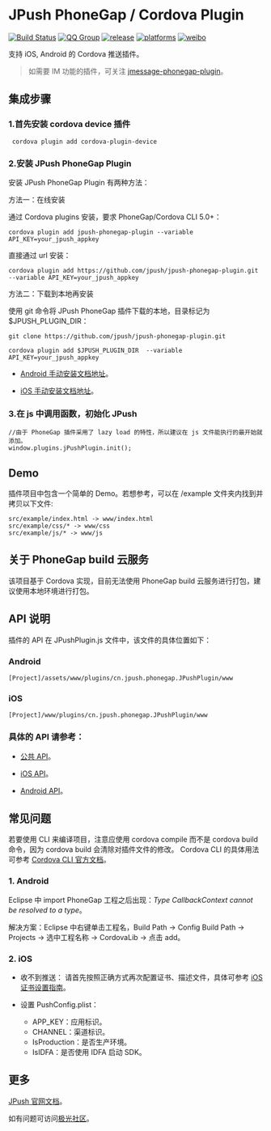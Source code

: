 # JPush PhoneGap / Cordova Plugin

[![Build Status](https://travis-ci.org/jpush/jpush-phonegap-plugin.svg?branch=master)](https://travis-ci.org/jpush/jpush-phonegap-plugin)
[![QQ Group](https://img.shields.io/badge/QQ%20Group-413602425-red.svg)]()
[![release](https://img.shields.io/badge/release-2.2.0-blue.svg)](https://github.com/jpush/jpush-phonegap-plugin/releases)
[![platforms](https://img.shields.io/badge/platforms-iOS%7CAndroid-lightgrey.svg)](https://github.com/jpush/jpush-phonegap-plugin)
[![weibo](https://img.shields.io/badge/weibo-JPush-blue.svg)](http://weibo.com/jpush?refer_flag=1001030101_&is_all=1)

支持 iOS, Android 的 Cordova 推送插件。
> 如需要 IM 功能的插件，可关注 [jmessage-phonegap-plugin](https://github.com/jpush/jmessage-phonegap-plugin)。

## 集成步骤

### 1.首先安装 cordova device 插件

     cordova plugin add cordova-plugin-device

### 2.安装 JPush PhoneGap Plugin
安装 JPush PhoneGap Plugin 有两种方法：

方法一：在线安装

通过 Cordova plugins 安装，要求 PhoneGap/Cordova CLI 5.0+：

	cordova plugin add jpush-phonegap-plugin --variable API_KEY=your_jpush_appkey

直接通过 url 安装：

    cordova plugin add https://github.com/jpush/jpush-phonegap-plugin.git --variable API_KEY=your_jpush_appkey  

方法二：下载到本地再安装

使用 git 命令将 JPush PhoneGap 插件下载的本地，目录标记为 $JPUSH_PLUGIN_DIR：

    git clone https://github.com/jpush/jpush-phonegap-plugin.git

    cordova plugin add $JPUSH_PLUGIN_DIR  --variable API_KEY=your_jpush_appkey

- [Android 手动安装文档地址](/doc/Android_handle_install.md)。

- [iOS 手动安装文档地址](/doc/iOS_install.md)。

### 3.在 js 中调用函数，初始化 JPush

    //由于 PhoneGap 插件采用了 lazy load 的特性，所以建议在 js 文件能执行的最开始就添加。
    window.plugins.jPushPlugin.init();


## Demo
插件项目中包含一个简单的 Demo。若想参考，可以在 /example 文件夹内找到并拷贝以下文件:

	src/example/index.html -> www/index.html
	src/example/css/* -> www/css
	src/example/js/* -> www/js

## 关于 PhoneGap build 云服务

该项目基于 Cordova 实现，目前无法使用 PhoneGap build 云服务进行打包，建议使用本地环境进行打包。

## API 说明

插件的 API 在 JPushPlugin.js 文件中，该文件的具体位置如下：
### Android
	[Project]/assets/www/plugins/cn.jpush.phonegap.JPushPlugin/www

### iOS
	[Project]/www/plugins/cn.jpush.phonegap.JPushPlugin/www

### 具体的 API 请参考：

- [公共 API](/doc/Common_detail_api.md)。

- [iOS API](/doc/iOS_API.md)。

- [Android API](/doc/Android_detail_api.md)。


## 常见问题

若要使用 CLI 来编译项目，注意应使用 cordova compile 而不是 cordova build 命令，因为 cordova build 会清除对插件文件的修改。
Cordova CLI 的具体用法可参考 [Cordova CLI 官方文档](https://cordova.apache.org/docs/en/latest/reference/cordova-cli/index.html)。

### 1. Android

Eclipse 中 import PhoneGap 工程之后出现：*Type CallbackContext cannot be resolved to a type*。

解决方案：Eclipse 中右键单击工程名，Build Path -> Config Build Path -> Projects -> 选中工程名称 -> CordovaLib -> 点击 add。

### 2. iOS

- 收不到推送：
	请首先按照正确方式再次配置证书、描述文件，具体可参考 [iOS 证书设置指南](http://docs.jpush.io/client/ios_tutorials/#ios_1)。

- 设置 PushConfig.plist：
	- APP_KEY：应用标识。
	- CHANNEL：渠道标识。
	- IsProduction：是否生产环境。
	- IsIDFA：是否使用 IDFA 启动 SDK。



## 更多
 [JPush 官网文档](http://docs.jpush.io/)。

 如有问题可访问[极光社区](http://community.jpush.cn/)。
